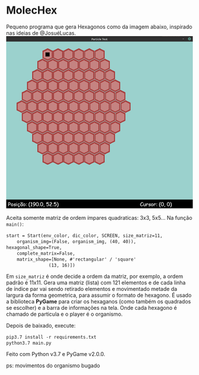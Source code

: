 # MolecHex

Pequeno programa que gera Hexagonos como da imagem abaixo, inspirado nas ideias de @JosuéLucas.
![Hexagon generated by an 11x11 matrix](https://github.com/ffernandoalves/MolecHex/blob/master/image/matriz11x11.png)

Aceita somente matriz de ordem ímpares quadraticas: 3x3, 5x5...
Na função `main()`:
```
start = Start(env_color, dic_color, SCREEN, size_matriz=11,
    organism_img=(False, organism_img, (40, 40)), hexagonal_shape=True,
    complete_matrix=False,
    matrix_shape=[None, #'rectangular' / 'square'
                (13, 16)])
```
Em `size_matriz` é onde decide a ordem da matriz, por exemplo, a ordem padrão é 11x11. Gera uma matriz (lista) com 121 elementos e de cada linha de índice par vai sendo retirado elementos e movimentado metade da largura da forma geometrica, para assumir o formato de hexagono.
É usado a biblioteca **PyGame** para criar os hexaganos (como também os quadrados se escolher) e a barra de informações na tela.
Onde cada hexagono é chamado de particula e o player é o organismo.

Depois de baixado, execute:
```
pip3.7 install -r requirements.txt
python3.7 main.py
```
Feito com Python v3.7 e PyGame v2.0.0.

ps: movimentos do organismo bugado
